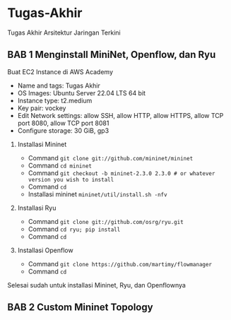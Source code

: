 # Tugas-Akhir
Tugas Akhir Arsitektur Jaringan Terkini

## BAB 1 Menginstall MiniNet, Openflow, dan Ryu

Buat EC2 Instance di AWS Academy
- Name and tags: Tugas Akhir
- OS Images: Ubuntu Server 22.04 LTS 64 bit
- Instance type: t2.medium
- Key pair: vockey
- Edit Network settings: allow SSH, allow HTTP, allow HTTPS, allow TCP port 8080, allow TCP port 8081
- Configure storage: 30 GiB, gp3

1. Installasi Mininet
   - Command `git clone git://github.com/mininet/mininet`
   - Command `cd mininet`
   - Command `git checkout -b mininet-2.3.0 2.3.0 # or whatever version you wish to install`
   - Command `cd`
   - Installasi mininet `mininet/util/install.sh -nfv`
 
2. Installasi Ryu
   - Command `git clone git://github.com/osrg/ryu.git`
   - Command `cd ryu; pip install`
   - Command `cd`

3. Installasi Openflow
   - Command `git clone https://github.com/martimy/flowmanager`
   - Command `cd`

Selesai sudah untuk installasi Mininet, Ryu, dan Openflownya

## BAB 2 Custom Mininet Topology

   

